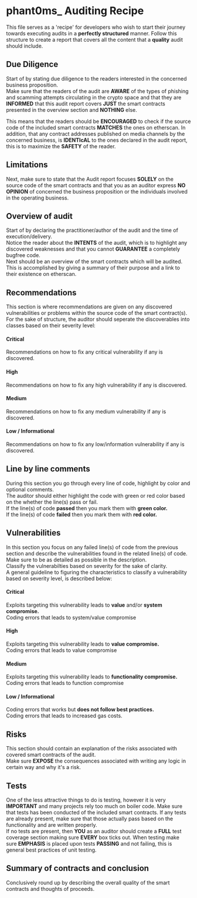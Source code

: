 # phant0ms_ Auditing Recipe
This file serves as a 'recipe' for developers who wish to start their journey towards executing audits in a <b>perfectly structured</b> manner.
Follow this structure to create a report that covers all the content that a <b>quality</b> audit should include.

## Due Diligence
Start of by stating due diligence to the readers interested in the concerned business proposition.<br>
Make sure that the readers of the audit are <b>AWARE</b> of the types of phishing and scamming attempts circulating in the crypto space and that they are <b>INFORMED</b> that this audit report covers <b>JUST</b> the smart contracts presented in the overview section and <b>NOTHING</b> else. <br>

This means that the readers should be <b>ENCOURAGED</b> to check if the source code of the included smart contracts <b>MATCHES</b> the ones on etherscan. In addition, that any contract addresses published on media channels by the concerned business, is <b>IDENTIcAL</b> to the ones declared in the audit report, this is to maximize the <b>SAFETY</b> of the reader.


## Limitations
Next, make sure to state that the Audit report focuses <b>SOLELY</b> on the source code of the smart contracts and that you as an auditor express <b>NO OPINION</b> of concerned the business proposition or the individuals involved in the operating business. 


## Overview of audit
Start of by declaring the practitioner/author of the audit and the time of execution/delivery. <br>
Notice the reader about the <b>INTENTS</b> of the audit, which is to highlight any discovered weaknesses and that you cannot <b>GUARANTEE</b> a completely bugfree code. <br>
Next should be an overview of the smart contracts which will be audited. <br> 
This is accomplished by giving a summary of their purpose and a link to their existence on etherscan.  


## Recommendations
This section is where recommendations are given on any discovered vulnerabilities or problems within the source code of the smart contract(s). <br>
For the sake of structure, the auditor should seperate the discoverables into classes  based on their severity level: <br>

#### Critical 
Recommendations on how to fix any critical vulnerability if any is discovered.<br>

#### High
Recommendations on how to fix any high vulnerability if any is discovered.<br>

#### Medium
Recommendations on how to fix any medium vulnerability if any is discovered.<br>

#### Low / Informational
Recommendations on how to fix any low/information vulnerability if any is discovered.<br>


## Line by line comments
During this section you go through every line of code, highlight by color and optional comments. <br> 
The auditor should either highlight the code with green or red color based on the whether the line(s) pass or fail. <br>
If the line(s) of code <b>passed</b> then you mark them with <b>green color.</b> <br>
If the line(s) of code <b>failed</b> then you mark them with <b>red color.</b> 


## Vulnerabilities
In this section you focus on any failed line(s) of code from the previous section and describe the vulnerabilities found in the related line(s) of code. Make sure to be as detailed as possible in the description.<br> Classify the vulnerabilties based on severity for the sake of clarity. <br> A general guideline to figuring the characteristics to classify a vulnerability based on severity level, is described below: <br>

#### Critical 
Exploits targeting this vulnerability leads to <b>value</b> and/or <b>system compromise.</b> <br>
Coding errors that leads to system/value compromise

#### High
Exploits targeting this vulnerability leads to <b>value compromise.</b> <br>
Coding errors that leads to value compromise

#### Medium
Exploits targeting this vulnerability leads to <b>functionality compromise.</b> <br>
Coding errors that leads to function compromise

#### Low / Informational
Coding errors that works but <b>does not follow best practices.</b> <br>
Coding errors that leads to increased gas costs.


## Risks
This section should contain an explanation of the risks associated with covered smart contracts of the audit. <br>
Make sure <b>EXPOSE</b> the consequences associated with writing any logic in certain way and why it's a risk.

## Tests
One of the less attractive things to do is testing, however it is very <b>IMPORTANT</b> and many projects rely too much on boiler code. Make sure that tests has been conducted of the included smart contracts. If any tests are already present, make sure that those actually pass based on the functionality and are written properly. <br> If no tests are present, then <b>YOU</b> as an auditor should create a <b>FULL</b> test coverage section making sure <b>EVERY</b> box ticks out. When testing make sure <b>EMPHASIS</b> is placed upon tests <b>PASSING</b> and not failing, this is general best practices of unit testing. 


## Summary of contracts and conclusion
Conclusively round up by describing the overall quality of the smart contracts and thoughts of proceeds. 
